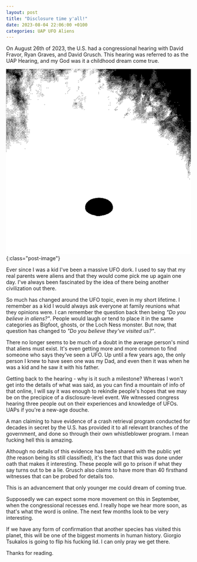 ```yaml
---
layout: post
title: "Disclosure time y'all!"
date: 2023-08-04 22:06:00 +0100
categories: UAP UFO Aliens
---
```


On August 26th of 2023, the U.S. had a congressional hearing with David Fravor, Ryan Graves, and David Grusch. This hearing was referred to as the UAP Hearing, and my God was it a childhood dream come true. 

![view](/img/bw-ufo.png){:class="post-image"}

Ever since I was a kid I've been a massive UFO dork. I used to say that my real parents were aliens and that they would come pick me up again one day. I've always been fascinated by the idea of there being another civilization out there. 

So much has changed around the UFO topic, even in my short lifetime. I remember as a kid I would always ask everyone at family reunions what they opinions were. I can remember the question back then being _"Do you believe in aliens?"_. People would laugh or tend to place it in the same categories as Bigfoot, ghosts, or the Loch Ness monster. But now, that question has changed to _"Do you believe they've visited us?"_. 

There no longer seems to be much of a doubt in the average person's mind that aliens must exist. It's even getting more and more common to find someone who says they've seen a UFO. Up until a few years ago, the only person I knew to have seen one was my Dad, and even then it was when he was a kid and he saw it with his father. 

Getting back to the hearing - why is it such a milestone? Whereas I won't get into the details of what was said, as you can find a mountain of info of that online, I will say it was enough to rekindle people's hopes that we may be on the precipice of a disclosure-level event. We witnessed congress hearing three people out on their experiences and knowledge of UFOs. UAPs if you're a new-age douche. 

A man claiming to have evidence of a crash retrieval program conducted for decades in secret by the U.S. has provided it to all relevant branches of the government, and done so through their own whistleblower program. I mean fucking hell this is amazing. 

Although no details of this evidence has been shared with the public yet (the reason being its still classified), it's the fact that this was done under oath that makes it interesting. These people will go to prison if what they say turns out to be a lie. Grusch also claims to have more than 40 firsthand witnesses that can be probed for details too. 

This is an advancement that only younger me could dream of coming true. 

Supposedly we can expect some more movement on this in September, when the congressional recesses end. I really hope we hear more soon, as that's what the word is online. The next few months look to be very interesting. 

If we have any form of confirmation that another species has visited this planet, this will be one of the biggest moments in human history. Giorgio Tsukalos is going to flip his fucking lid. I can only pray we get there. 

Thanks for reading. 
